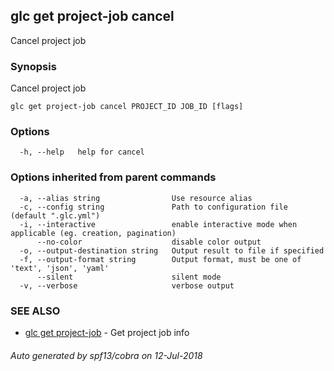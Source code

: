 ## glc get project-job cancel

Cancel project job

### Synopsis

Cancel project job

```
glc get project-job cancel PROJECT_ID JOB_ID [flags]
```

### Options

```
  -h, --help   help for cancel
```

### Options inherited from parent commands

```
  -a, --alias string                Use resource alias
  -c, --config string               Path to configuration file (default ".glc.yml")
  -i, --interactive                 enable interactive mode when applicable (eg. creation, pagination)
      --no-color                    disable color output
  -o, --output-destination string   Output result to file if specified
  -f, --output-format string        Output format, must be one of 'text', 'json', 'yaml'
      --silent                      silent mode
  -v, --verbose                     verbose output
```

### SEE ALSO

* [glc get project-job](glc_get_project-job.md)	 - Get project job info

###### Auto generated by spf13/cobra on 12-Jul-2018
